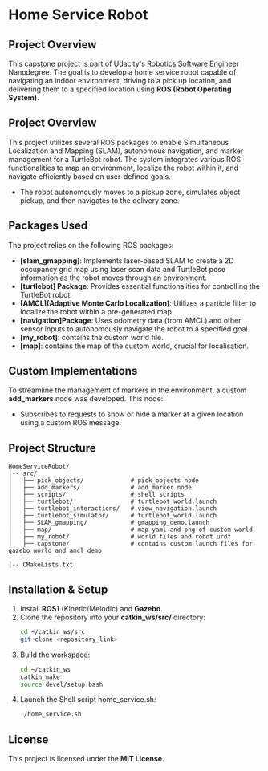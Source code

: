 # Home Service Robot

## Project Overview
This capstone project is part of Udacity's Robotics Software Engineer Nanodegree. The goal is to develop a home service robot capable of navigating an indoor environment, driving to a pick up location, and delivering them to a specified location using **ROS (Robot Operating System)**.

## Project Overview
This project utilizes several ROS packages to enable Simultaneous Localization and Mapping (SLAM), autonomous navigation, and marker management for a TurtleBot robot. The system integrates various ROS functionalities to map an environment, localize the robot within it, and navigate efficiently based on user-defined goals.
- The robot autonomously moves to a pickup zone, simulates object pickup, and then navigates to the delivery zone.

## Packages Used
The project relies on the following ROS packages:

- **[slam_gmapping]**: Implements laser-based SLAM to create a 2D occupancy grid map using laser scan data and TurtleBot pose information as the robot moves through an environment.
- **[turtlebot] Package**: Provides essential functionalities for controlling the TurtleBot robot.
- **[AMCL](Adaptive Monte Carlo Localization)**: Utilizes a particle filter to localize the robot within a pre-generated map.
- **[navigation]Package**: Uses odometry data (from AMCL) and other sensor inputs to autonomously navigate the robot to a specified goal.
- **[my_robot]**: contains the custom world file.
- **[map]**: contains the map of the custom world, crucial for localisation.


## Custom Implementations
To streamline the management of markers in the environment, a custom **add_markers** node was developed. This node:

- Subscribes to requests to show or hide a marker at a given location using a custom ROS message.




## Project Structure
```
HomeServiceRobot/
│-- src/
│   ├── pick_objects/             # pick_objects node
│   ├── add_markers/              # add_marker node
│   ├── scripts/                  # shell scripts
│   ├── turtlebot/                # turtlebot_world.launch 
│   ├── turtlebot_interactions/   # view_navigation.launch 
│   ├── turtlebot_simulator/      # turtlebot_world.launch 
│   ├── SLAM_gmapping/            # gmapping_demo.launch
│   ├── map/                      # map yaml and png of custom world 
│   ├── my_robot/                 # world files and robot urdf
│   ├── capstone/                 # contains custom launch files for gazebo world and amcl_demo

│-- CMakeLists.txt

```

## Installation & Setup
1. Install **ROS1** (Kinetic/Melodic) and **Gazebo**.
2. Clone the repository into your **catkin_ws/src/** directory:
   ```sh
   cd ~/catkin_ws/src
   git clone <repository_link>
   ```
3. Build the workspace:
   ```sh
   cd ~/catkin_ws
   catkin_make
   source devel/setup.bash
   ```
4. Launch the Shell script home_service.sh:
   ```sh
   ./home_service.sh
   ```



## License
This project is licensed under the **MIT License**.



